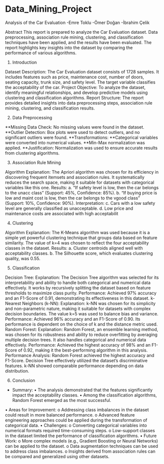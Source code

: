 # Data_Mining_Project

Analysis of the Car Evaluation
-Emre Toklu
-Ömer Doğan
-İbrahim Çelik 

Abstract
This report is prepared to analyze the Car Evaluation dataset. Data preprocessing, association rule mining, clustering, and classification techniques have been applied, and the results have been evaluated. The report highlights key insights into the dataset by comparing the performance of various algorithms.

1.	Introduction

Dataset Description: The Car Evaluation dataset consists of 1728 samples. It includes features such as price, maintenance cost, number of doors, seating capacity, trunk size, and safety level. The target variable classifies the acceptability of the car.
Project Objective: To analyze the dataset, identify meaningful relationships, and develop predictive models using clustering and classification algorithms.
Report Structure: The report provides detailed insights into data preprocessing steps, association rule mining, clustering, and classification results.


2.	 Data Preprocessing

**Missing Data Check: No missing values were found in the dataset.
**Outlier Detection: Box plots were used to detect outliers, and no significant outliers were found.
**Transformations:
**Categorical variables were converted into numerical values.
**Min-Max normalization was applied.
**Justification: Normalization was used to ensure accurate results from clustering algorithms.


3.	 Association Rule Mining

Algorithm Explanation: The Apriori algorithm was chosen for its efficiency in discovering frequent itemsets and association rules. It systematically reduces the search space, making it suitable for datasets with categorical variables like this one.
Results:
a.	“If safety level is low, then the car belongs to the unacc class” (Support: 45%, Confidence: 85%).
b.	“If buying price is low and maint cost is low, then the car belongs to the vgood class” (Support: 10%, Confidence: 90%).
Interpretation:
c.	Cars with a low safety level are generally classified as unacceptable.
d.	Low price and maintenance costs are associated with high acceptabilit


4.	 Clustering

Algorithm Explanation: The K-Means algorithm was used because it is a simple yet powerful clustering technique that groups data based on feature similarity. The value of k=4 was chosen to reflect the four acceptability classes in the dataset.
Results:
a.	Cluster centroids aligned well with acceptability classes.
b.	The Silhouette score, which evaluates clustering quality, was 0.55.


5.	 Classification

Decision Tree:
Explanation: The Decision Tree algorithm was selected for its interpretability and ability to handle both categorical and numerical data effectively. It works by recursively splitting the dataset based on feature thresholds to maximize class purity.
Performance: Achieved 97% accuracy and an F1-Score of 0.91, demonstrating its effectiveness in this dataset.
k-Nearest Neighbors (k-NN):
Explanation: k-NN was chosen for its simplicity and non-parametric nature, making it suitable for datasets with complex decision boundaries. The value k=5 was used to balance bias and variance.
Performance: Achieved 96% accuracy and an F1-Score of 0.90. Its performance is dependent on the choice of k and the distance metric used.
Random Forest:
Explanation: Random Forest, an ensemble learning method, was chosen for its robustness and ability to reduce overfitting by averaging multiple decision trees. It also handles categorical and numerical data effectively.
Performance: Achieved the highest accuracy of 98% and an F1-Score of 0.92, making it the best-performing algorithm in this analysis.
Performance Analysis:
Random Forest achieved the highest accuracy and F1-Score.
Decision Tree effectively utilized the dataset’s discriminative features.
k-NN showed comparable performance depending on data distribution.


6.	 Conclusion

*  Summary:
•	The analysis demonstrated that the features significantly impact the acceptability classes.
•	Among the classification algorithms, Random Forest emerged as the most successful.


•	Areas for Improvement:
  o	Addressing class imbalances in the dataset could result in more balanced performance.
  o	Advanced feature engineering approaches could be applied during the transformation of categorical data.
•	Challenges:
  o	Converting categorical variables into numerical formats required time-consuming steps.
  o	Low-support classes in the dataset limited the performance of classification algorithms.
•	Future Work:
  o	More complex models (e.g., Gradient Boosting or Neural Networks) can be applied to the dataset.
  o	Data augmentation techniques can be used to address class imbalances.
  o	Insights derived from association rules can be compared and generalized using other datasets.

